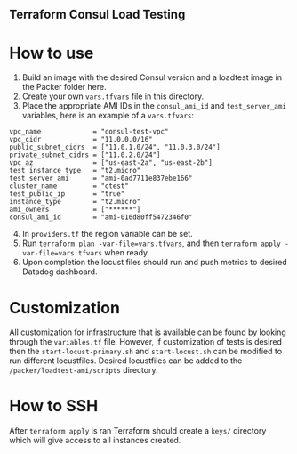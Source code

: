 ## Terraform Consul Load Testing

# How to use
1. Build an image with the desired Consul version and a loadtest image in the Packer folder here.
2. Create your own `vars.tfvars` file in this directory.
3. Place the appropriate AMI IDs in the `consul_ami_id` and `test_server_ami` variables, here is an example of a `vars.tfvars`:
```
vpc_name             = "consul-test-vpc"
vpc_cidr             = "11.0.0.0/16"
public_subnet_cidrs  = ["11.0.1.0/24", "11.0.3.0/24"]
private_subnet_cidrs = ["11.0.2.0/24"]
vpc_az               = ["us-east-2a", "us-east-2b"]
test_instance_type   = "t2.micro"
test_server_ami      = "ami-0ad7711e837ebe166"
cluster_name         = "ctest"
test_public_ip       = "true"
instance_type        = "t2.micro"
ami_owners           = ["******"]
consul_ami_id        = "ami-016d80ff5472346f0"
```
4. In `providers.tf` the region variable can be set.
5. Run `terraform plan -var-file=vars.tfvars`, and then `terraform apply -var-file=vars.tfvars` when ready.
6. Upon completion the locust files should run and push metrics to desired Datadog dashboard. 

# Customization 
All customization for infrastructure that is available can be found by looking through the `variables.tf` file. However, if customization of tests is desired then the `start-locust-primary.sh` and `start-locust.sh` can be modified to run different locustfiles. Desired locustfiles can be added to the 
`/packer/loadtest-ami/scripts` directory. 

# How to SSH
After `terraform apply` is ran Terraform should create a `keys/` directory which will give access to all instances created. 
